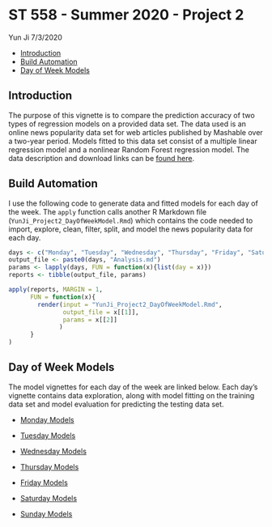 ST 558 - Summer 2020 - Project 2
================
Yun Ji
7/3/2020

  - [Introduction](#introduction)
  - [Build Automation](#build-automation)
  - [Day of Week Models](#day-of-week-models)

## Introduction

The purpose of this vignette is to compare the prediction accuracy of
two types of regression models on a provided data set. The data used is
an online news popularity data set for web articles published by
Mashable over a two-year period. Models fitted to this data set consist
of a multiple linear regression model and a nonlinear Random Forest
regression model. The data description and download links can be [found
here](https://archive.ics.uci.edu/ml/datasets/Online+News+Popularity#).

## Build Automation

I use the following code to generate data and fitted models for each day
of the week. The `apply` function calls another R Markdown file
(`YunJi_Project2_DayOfWeekModel.Rmd`) which contains the code needed to
import, explore, clean, filter, split, and model the news popularity
data for each day.

``` r
days <- c("Monday", "Tuesday", "Wednesday", "Thursday", "Friday", "Saturday", "Sunday")
output_file <- paste0(days, "Analysis.md")
params <- lapply(days, FUN = function(x){list(day = x)})
reports <- tibble(output_file, params)

apply(reports, MARGIN = 1,
      FUN = function(x){
        render(input = "YunJi_Project2_DayOfWeekModel.Rmd", 
               output_file = x[[1]], 
               params = x[[2]]
              )
      }
)
```

## Day of Week Models

The model vignettes for each day of the week are linked below. Each
day’s vignette contains data exploration, along with model fitting on
the training data set and model evaluation for predicting the testing
data set.

  - [Monday Models](MondayAnalysis.html)

  - [Tuesday Models](TuesdayAnalysis.html)

  - [Wednesday Models](WednesdayAnalysis.html)

  - [Thursday Models](ThursdayAnalysis.html)

  - [Friday Models](FridayAnalysis.html)

  - [Saturday Models](SaturdayAnalysis.html)

  - [Sunday Models](SundayAnalysis.html)
